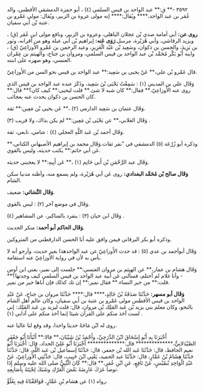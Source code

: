 ٣٥٩٢ -** ق:** عبد الواحد بن قيس السلمي (٤) ، أبو حمزة الدمشقي الأفطس، والد عُمَر بن عبد الواحد،**** ويُقال:**** إنه مولى عروة بن الزبير، ويُقال: مولى عَمْرو بن عتبة بْن أَبي سفيان.

**روى عن:** أبي أمامة صدي بْن عجلان الباهلي، وعروة بن الزبير، ونافع مولى ابن عُمَر (ق) ، ويزيد الرقاشي، وأبي هُرَيْرة، مرسل.**رَوَى عَنه:** إبراهيم بْن أَبي عبلة وهو من أقرانه، وثور بن يَزِيدَ، والحسن بن ذكوان، وسَعِيد بْن عَبْد الْعَزِيزِ، وعبد الرحمن بن عَمْرو الأَوزاعِيّ (ق) ، وابنه أَبُو بَكْر مُحَمَّد بْن عبد الواحد بن قيس السلمي، ومروان بن جناح، والهيثم بن عِمْران العنسي، وهو صهره على ابنته.

قال عَمْرو بْن علي،** عَنْ يحيى بن سَعِيد:** عبد الواحد بن قيس نحو السن من الأَوزاعِيّ.

وَقَال علي بن المديني (١) : سَمِعْتُ يَحْيَى بْنَ سَعِيد، وذَكَرَ عنده عبد الواحد بن قيس الذي روى عنه الأَوزاعِيّ،** فقال:** كان شبه لا شئ.** قلت ليحيى:** كيف كان؟** قال:** كان الحسن بن ذكوان يحدث عنه بعجائب.

وَقَال عثمان بن سَعِيد الدارمي (٢) ،** عَن يحيى بْن مَعِين:** ثقة.

وَقَال الغلابي،** عن يَحْيَى بْن مَعِين:** لم يكن بذاك، ولا قريب (٣) .

وَقَال أحمد بْن عَبد اللَّهِ العجلي (٤) : شامي، تابعي، ثقة.

وذكره أبو زُرْعَة (٥) الدمشقي في "نفر ثقات.وَقَال محمد بن إبراهيم الأصبهاني الكناني،** عَن أبي حاتم:** يكتب حديثه، وليس بالقوي.

وَقَال عبد الرَّحْمَنِ بْن أَبي حَاتِم (١) ،** عَن أَبِيهِ:** لا يعجبني حديثه.

**وَقَال صالح بْن مُحَمَّد البغدادي:** روى عَن أبي هُرَيْرة، ولم يسمع منه، وأظنه مدنيا سكن الشام.

**وَقَال النَّسَائي:** ضعيف.

وَقَال في موضع آخر (٢) : ليس بالقوي.

وَقَال ابن حبان (٣) : ينفرد بالمناكير، عن المشاهير (٤) .

**وَقَال الحاكم أبو أحمد:** منكر الحديث.

وذكره أبو بكر البرقاني فيمن وافق عليه أبا الحسن الدارقطني من المتروكين.

وَقَال أبوأجمد بن عدي (٥) : قد حدث الأَوزاعِيّ عن عبد الواحدهذا بغير حديث، وأرجو أنه لا بأس به لأن في رواية الأَوزاعِيّ عنه استقامة.

وَقَال هشام بن عمار،** عن الهيثم بن مروان العنسي:** جلست إلى نمير، يعني ابن أوس - وأنا غلام لم أحتلم، فسألني عَن أبية عبد الواحد بن قيس السلمي كيف وجدتها؟** قلت:** من خير النساء.** فقال نمير:** إن تك كذلك فإن أباها خير من نمير.

**وَقَال أبو مسهر:** حَدَّثَنَا صَدَقَةُ بْنُ خَالِدٍ،**** قال:**** حَدَّثَنَا مروان بن جناح، عَنْ عَبْدِ الواحد بن قيس الأفطس مولى عَمْرو بن عتبة بن أَبي سفيان، وكان عالم أهل الشام بالنحو، وكان معلم بني يزيد بْن عَبد المَلِك بْن مروان، قال: قلت ليزيد بن عَبد المَلِك: إني لست آخذ منكم على القرآن شيئا إنما آخذ منكم على آدابي (١) .

روى له ابْن مَاجَهْ حديثا واحدا، وقد وقع لنا عاليا عنه.

أَخْبَرَنَا بِهِ أَبُو إِسْحَاقَ ابْنُ الدَّرَجِيِّ، وأَحْمَدُ بْنُ شَيْبَانَ،** قالا:** أَنْبَأَنَا أَبُو جَعْفَرٍ الصَّيْدَلانِيُّ،************** قال:************** أَخْبَرَنَا أَبُو عَلِيّ الحداد، قال: أَخْبَرَنَا أَبُو نعيم الحافظ، قال: حَدَّثَنَا عَبد الله بْن جعفر، قال: حَدَّثَنَا إسماعيل بْن عَبد اللَّهِ، قال: حَدَّثَنَا حَدَّثَنَا هِشَامُ بْنُ عَمَّارٍ، قال: حَدَّثَنَا عبد الحميد، يَعْنِي ابْنَ حَبِيبٍ، قال: حَدَّثَنِي الأَوزاعِيّ، عَنْ عَبْدِ الْوَاحِدِ بْنقَيْسٍ، عَنْ نَافِعٍ، عَنِ ابْنِ عُمَر،** قال:** كَانَ النَّبِيُّ صلى الله عليه وسلم إِذَا توضأ عَرَكَ عَارِضَهُ بَعْضَ الْعَرْكِ وشَبَكَ لِحْيَتَهُ بِأَصَابِعِهِ.

رواه (١) عن هشام بْنِ عَمَّارٍ، فَوَافَقْنَاهُ فِيهِ بِعُلُوٍّ.